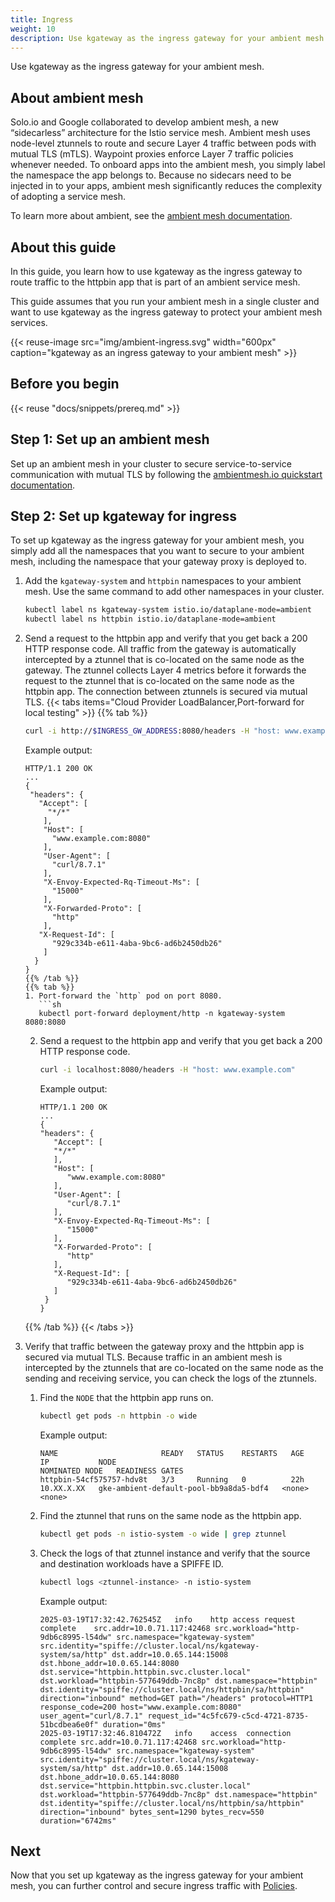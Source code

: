 ```yaml
---
title: Ingress
weight: 10
description: Use kgateway as the ingress gateway for your ambient mesh. 
---
```


Use kgateway as the ingress gateway for your ambient mesh. 

## About ambient mesh

Solo.io and Google collaborated to develop ambient mesh, a new “sidecarless” architecture for the Istio service mesh. Ambient mesh uses node-level ztunnels to route and secure Layer 4 traffic between pods with mutual TLS (mTLS). Waypoint proxies enforce Layer 7 traffic policies whenever needed. To onboard apps into the ambient mesh, you simply label the namespace the app belongs to. Because no sidecars need to be injected in to your apps, ambient mesh significantly reduces the complexity of adopting a service mesh. 

To learn more about ambient, see the [ambient mesh documentation](https://ambientmesh.io/docs/about/). 

## About this guide

In this guide, you learn how to use kgateway as the ingress gateway to route traffic to the httpbin app that is part of an ambient service mesh. 

This guide assumes that you run your ambient mesh in a single cluster and want to use kgateway as the ingress gateway to protect your ambient mesh services. 

{{< reuse-image src="img/ambient-ingress.svg" width="600px" caption="kgateway as an ingress gateway to your ambient mesh" >}}

## Before you begin

{{< reuse "docs/snippets/prereq.md" >}}

## Step 1: Set up an ambient mesh

Set up an ambient mesh in your cluster to secure service-to-service communication with mutual TLS by following the [ambientmesh.io quickstart documentation](https://ambientmesh.io/docs/quickstart/).

## Step 2: Set up kgateway for ingress

To set up kgateway as the ingress gateway for your ambient mesh, you simply add all the namespaces that you want to secure to your ambient mesh, including the namespace that your gateway proxy is deployed to.

1. Add the `kgateway-system` and `httpbin` namespaces to your ambient mesh. Use the same command to add other namespaces in your cluster.  
   ```sh
   kubectl label ns kgateway-system istio.io/dataplane-mode=ambient
   kubectl label ns httpbin istio.io/dataplane-mode=ambient
   ```
   
2. Send a request to the httpbin app and verify that you get back a 200 HTTP response code. All traffic from the gateway is automatically intercepted by a ztunnel that is co-located on the same node as the gateway. The ztunnel collects Layer 4 metrics before it forwards the request to the ztunnel that is co-located on the same node as the httpbin app. The connection between ztunnels is secured via mutual TLS. 
   {{< tabs items="Cloud Provider LoadBalancer,Port-forward for local testing"  >}}
   {{% tab %}}
   ```sh
   curl -i http://$INGRESS_GW_ADDRESS:8080/headers -H "host: www.example.com:8080"
   ```

   Example output: 
   ```console
   HTTP/1.1 200 OK
   ...
   {
    "headers": {
      "Accept": [
        "*/*"
       ],
       "Host": [
         "www.example.com:8080"
       ],
       "User-Agent": [
         "curl/8.7.1"
       ],
       "X-Envoy-Expected-Rq-Timeout-Ms": [
         "15000"
       ],
       "X-Forwarded-Proto": [
         "http"
       ],
      "X-Request-Id": [
         "929c334b-e611-4aba-9bc6-ad6b2450db26"
       ]
     }
   }
   {{% /tab %}}
   {{% tab %}}
   1. Port-forward the `http` pod on port 8080. 
      ```sh
      kubectl port-forward deployment/http -n kgateway-system 8080:8080
      ```
   
   2. Send a request to the httpbin app and verify that you get back a 200 HTTP response code. 
      ```sh
      curl -i localhost:8080/headers -H "host: www.example.com"
      ```

      Example output: 
      ```
      HTTP/1.1 200 OK
      ...
      {
      "headers": {
         "Accept": [
         "*/*"
         ],
         "Host": [
            "www.example.com:8080"
         ],
         "User-Agent": [
            "curl/8.7.1"
         ],
         "X-Envoy-Expected-Rq-Timeout-Ms": [
            "15000"
         ],
         "X-Forwarded-Proto": [
            "http"
         ],
         "X-Request-Id": [
            "929c334b-e611-4aba-9bc6-ad6b2450db26"
         ]
       }
      }
      ```
   {{% /tab %}}
   {{< /tabs >}}

3. Verify that traffic between the gateway proxy and the httpbin app is secured via mutual TLS. Because traffic in an ambient mesh is intercepted by the ztunnels that are co-located on the same node as the sending and receiving service, you can check the logs of the ztunnels. 
   1. Find the `NODE` that the httpbin app runs on. 
      ```sh
      kubectl get pods -n httpbin -o wide
      ```
      
      Example output: 
      ```
      NAME                       READY   STATUS    RESTARTS   AGE   IP           NODE                                                  NOMINATED NODE   READINESS GATES
      httpbin-54cf575757-hdv8t   3/3     Running   0          22h   10.XX.X.XX   gke-ambient-default-pool-bb9a8da5-bdf4   <none>           <none>
      ```
   2. Find the ztunnel that runs on the same node as the httpbin app. 
      ```sh
      kubectl get pods -n istio-system -o wide | grep ztunnel
      ```
   3. Check the logs of that ztunnel instance and verify that the source and destination workloads have a SPIFFE ID. 
      ```sh
      kubectl logs <ztunnel-instance> -n istio-system
      ```
        
      Example output: 
      ```
      2025-03-19T17:32:42.762545Z	info	http access	request complete	src.addr=10.0.71.117:42468 src.workload="http-9db6c8995-l54dw" src.namespace="kgateway-system" src.identity="spiffe://cluster.local/ns/kgateway-system/sa/http" dst.addr=10.0.65.144:15008 dst.hbone_addr=10.0.65.144:8080 dst.service="httpbin.httpbin.svc.cluster.local" dst.workload="httpbin-577649ddb-7nc8p" dst.namespace="httpbin" dst.identity="spiffe://cluster.local/ns/httpbin/sa/httpbin" direction="inbound" method=GET path="/headers" protocol=HTTP1 response_code=200 host="www.example.com:8080" user_agent="curl/8.7.1" request_id="4c5fc679-c5cd-4721-8735-51bcdbea6e0f" duration="0ms"
      2025-03-19T17:32:46.810472Z	info	access	connection complete	src.addr=10.0.71.117:42468 src.workload="http-9db6c8995-l54dw" src.namespace="kgateway-system" src.identity="spiffe://cluster.local/ns/kgateway-system/sa/http" dst.addr=10.0.65.144:15008 dst.hbone_addr=10.0.65.144:8080 dst.service="httpbin.httpbin.svc.cluster.local" dst.workload="httpbin-577649ddb-7nc8p" dst.namespace="httpbin" dst.identity="spiffe://cluster.local/ns/httpbin/sa/httpbin" direction="inbound" bytes_sent=1290 bytes_recv=550 duration="6742ms"
      ```

## Next

Now that you set up kgateway as the ingress gateway for your ambient mesh, you can further control and secure ingress traffic with [Policies](/docs/about/policies/).  
